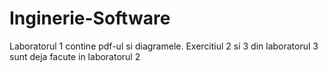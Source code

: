 # Inginerie-Software
Laboratorul 1 contine pdf-ul si diagramele.
Exercitiul 2 si 3 din laboratorul 3 sunt deja facute in laboratorul 2 
